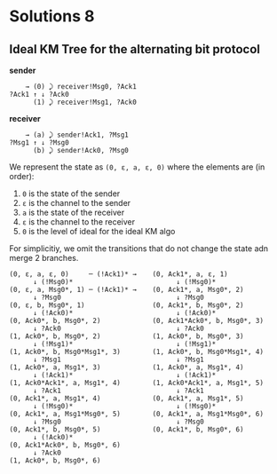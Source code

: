 # Solutions 8

## Ideal KM Tree for the alternating bit protocol

__sender__
```
    → (0) ⤸ receiver!Msg0, ?Ack1
?Ack1 ↑ ↓ ?Ack0
      (1) ⤸ receiver!Msg1, ?Ack0
```

__receiver__
```
    → (a) ⤸ sender!Ack1, ?Msg1
?Msg1 ↑ ↓ ?Msg0
      (b) ⤸ sender!Ack0, ?Msg0
```

We represent the state as `(0, ε, a, ε, 0)` where the elements are (in order):
1. `0` is the state of the sender
2. `ε` is the channel to the sender
3. `a` is the state of the receiver
4. `ε` is the channel to the receiver
5. `0` is the level of ideal for the ideal KM algo

For simplicitiy, we omit the transitions that do not change the state adn merge 2 branches.

```
(0, ε, a, ε, 0)     ─ (!Ack1)* →    (0, Ack1*, a, ε, 1)
      ↓ (!Msg0)*                          ↓ (!Msg0)*
(0, ε, a, Msg0*, 1) ─ (!Ack1)* →    (0, Ack1*, a, Msg0*, 2)
      ↓ ?Msg0                             ↓ ?Msg0
(0, ε, b, Msg0*, 1)                 (0, Ack1*, b, Msg0*, 2)
      ↓ (!Ack0)*                          ↓ (!Ack0)*
(0, Ack0*, b, Msg0*, 2)             (0, Ack1*Ack0*, b, Msg0*, 3)
      ↓ ?Ack0                             ↓ ?Ack0
(1, Ack0*, b, Msg0*, 2)             (1, Ack0*, b, Msg0*, 3)
      ↓ (!Msg1)*                          ↓ (!Msg1)*
(1, Ack0*, b, Msg0*Msg1*, 3)        (1, Ack0*, b, Msg0*Msg1*, 4)
      ↓ ?Msg1                             ↓ ?Msg1
(1, Ack0*, a, Msg1*, 3)             (1, Ack0*, a, Msg1*, 4)
      ↓ (!Ack1)*                          ↓ (!Ack1)*
(1, Ack0*Ack1*, a, Msg1*, 4)        (1, Ack0*Ack1*, a, Msg1*, 5)
      ↓ ?Ack1                             ↓ ?Ack1
(0, Ack1*, a, Msg1*, 4)             (0, Ack1*, a, Msg1*, 5)
      ↓ (!Msg0)*                          ↓ (!Msg0)*
(0, Ack1*, a, Msg1*Msg0*, 5)        (0, Ack1*, a, Msg1*Msg0*, 6)
      ↓ ?Msg0                             ↓ ?Msg0
(0, Ack1*, b, Msg0*, 5)             (0, Ack1*, b, Msg0*, 6)
      ↓ (!Ack0)*
(0, Ack1*Ack0*, b, Msg0*, 6)
      ↓ ?Ack0
(1, Ack0*, b, Msg0*, 6)
```

